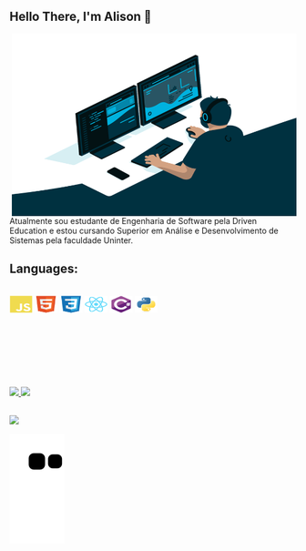 ## Hello There, I'm Alison 👋

<img align="right" alt="GIF" src="https://github.com/AlisonDaFonseca/AlisonDaFonseca/blob/main/code.gif?raw=true" width="500" height="320" />
Atualmente sou estudante de Engenharia de Software pela Driven Education e estou cursando Superior em Análise e Desenvolvimento de Sistemas pela faculdade Uninter.

 

## Languages:
<div style="display: inline_block"><br>
  <img align="center"  height="30" width="40" src="https://raw.githubusercontent.com/devicons/devicon/master/icons/javascript/javascript-plain.svg">
  <img align="center"  height="30" width="40" src="https://raw.githubusercontent.com/devicons/devicon/master/icons/html5/html5-original.svg">
  <img align="center"  height="30" width="40" src="https://raw.githubusercontent.com/devicons/devicon/master/icons/css3/css3-original.svg">
  <img align="center"  height="30" width="40" src="https://raw.githubusercontent.com/devicons/devicon/master/icons/react/react-original.svg">
  <img align="center"  height="30" width="40" src="https://raw.githubusercontent.com/devicons/devicon/master/icons/csharp/csharp-original.svg">
  <img align="center"  height="30" width="40" src="https://raw.githubusercontent.com/devicons/devicon/master/icons/python/python-original.svg">
</div>

<br><br><br><br><br><br>

 <div>
   <a href="https://github.com/AlisonDaFonseca">
   <img height="180em" src="https://github-readme-stats.vercel.app/api?username=AlisonDaFonseca&show_icons=true&theme=tokyonight&include_all_commits=true&count_private=true"/>
   <img height="180em" src="https://github-readme-stats.vercel.app/api/top-langs/?username=AlisonDaFonseca&layout=compact&langs_count=6&theme=tokyonight"/>

</div>
 
 <br>
 
<div> 

  
  <a href="https://www.linkedin.com/in/alison-santos-40b5b8192/" target="_blank"><img src="https://img.shields.io/badge/-LinkedIn-%230077B5?style=for-the-badge&logo=linkedin&logoColor=white" target="_blank"></a> 
 
  ![Snake animation](https://github.com/AlisonDaFonseca/AlisonDaFonseca/blob/output/github-contribution-grid-snake.svg)

</div>

